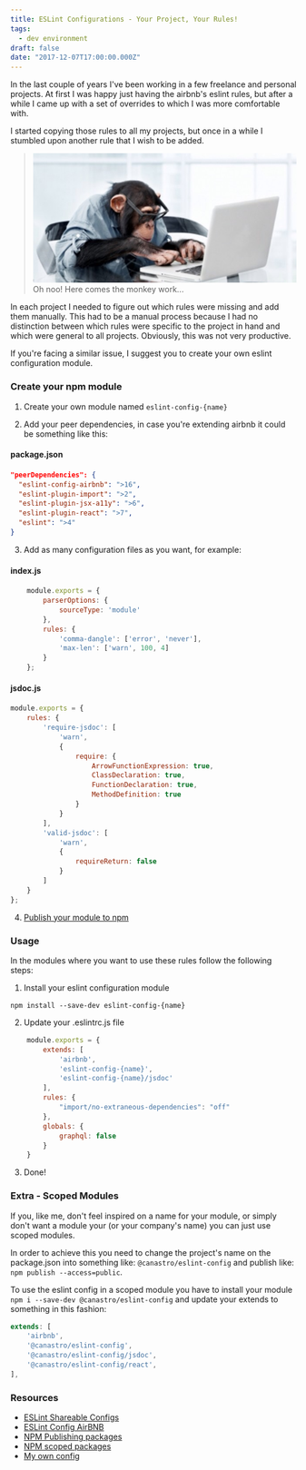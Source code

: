 ```yaml
---
title: ESLint Configurations - Your Project, Your Rules!
tags:
  - dev environment
draft: false
date: "2017-12-07T17:00:00.000Z"
---
```


In the last couple of years I've been working in a few freelance and personal projects. At first I was happy just having the airbnb's eslint rules, but after a while I came up with a set of overrides to which I was more comfortable with.

I started copying those rules to all my projects, but once in a while I stumbled upon another rule that I wish to be added.

> ![Monkey Work](./monkey-work.jpg)
> Oh noo! Here comes the monkey work...

In each project I needed to figure out which rules were missing and add them manually. This had to be a manual process because I had no distinction between which rules were specific to the project in hand and which were general to all projects. Obviously, this was not very productive.

If you're facing a similar issue, I suggest you to create your own eslint configuration module.

### Create your npm module
1. Create your own module named `eslint-config-{name}`

2. Add your peer dependencies, in case you're extending airbnb it could be something like this:

#### package.json
```json
"peerDependencies": {
  "eslint-config-airbnb": ">16",
  "eslint-plugin-import": ">2",
  "eslint-plugin-jsx-a11y": ">6",
  "eslint-plugin-react": ">7",
  "eslint": ">4"
}
```


3. Add as many configuration files as you want, for example:
#### index.js
```javascript
    module.exports = {
        parserOptions: {
            sourceType: 'module'
        },
        rules: {
            'comma-dangle': ['error', 'never'],
            'max-len': ['warn', 100, 4]
        }
    };
```

#### jsdoc.js
```javascript
module.exports = {
    rules: {
        'require-jsdoc': [
            'warn',
            {
                require: {
                    ArrowFunctionExpression: true,
                    ClassDeclaration: true,
                    FunctionDeclaration: true,
                    MethodDefinition: true
                }
            }
        ],
        'valid-jsdoc': [
            'warn',
            {
                requireReturn: false
            }
        ]
    }
};
```

4. [Publish your module to npm](https://docs.npmjs.com/getting-started/publishing-npm-packages)

### Usage
In the modules where you want to use these rules follow the following steps:
1. Install your eslint configuration module

```
npm install --save-dev eslint-config-{name}
```

2. Update your .eslintrc.js file
```javascript
    module.exports = {
        extends: [
            'airbnb',
            'eslint-config-{name}',
            'eslint-config-{name}/jsdoc'
        ],
        rules: {
            "import/no-extraneous-dependencies": "off"
        },
        globals: {
            graphql: false
        }
    }
```

3. Done!

### Extra - Scoped Modules
If you, like me, don't feel inspired on a name for your module, or simply don't want a module your (or your company's name) you can just use scoped modules.

In order to achieve this you need to change the project's name on the package.json into something like: `@canastro/eslint-config` and publish like: `npm publish --access=public`.

To use the eslint config in a scoped module you have to install your module `npm i --save-dev @canastro/eslint-config` and update your extends to something in this fashion:
```javascript
extends: [
    'airbnb',
    '@canastro/eslint-config',
    '@canastro/eslint-config/jsdoc',
    '@canastro/eslint-config/react',
],
```

### Resources
* [ESLint Shareable Configs](https://eslint.org/docs/developer-guide/shareable-configs)
* [ESLint Config AirBNB](https://www.npmjs.com/package/eslint-config-airbnb)
* [NPM Publishing packages](https://docs.npmjs.com/getting-started/publishing-npm-packages)
* [NPM scoped packages](https://www.npmjs.com/docs/orgs/publishing-an-org-scoped-package.html)
* [My own config](https://github.com/canastro/eslint-config)

